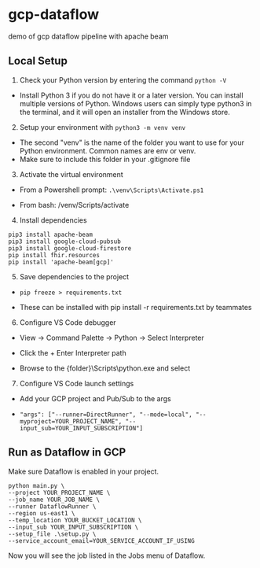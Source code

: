 # gcp-dataflow

demo of gcp dataflow pipeline with apache beam

## Local Setup

1. Check your Python version by entering the command `python -V`

* Install Python 3 if you do not have it or a later version. You can install multiple versions of Python. Windows users can simply type python3 in the terminal, and it will open an installer from the Windows store.

2. Setup your environment with `python3 -m venv venv`

* The second "venv" is the name of the folder you want to use for your Python environment. Common names are env or venv.
* Make sure to include this folder in your .gitignore file

3. Activate the virtual environment

* From a Powershell prompt: `.\venv\Scripts\Activate.ps1`

* From bash: /venv/Scripts/activate

4. Install dependencies

~~~
pip3 install apache-beam
pip3 install google-cloud-pubsub
pip3 install google-cloud-firestore
pip install fhir.resources
pip install 'apache-beam[gcp]'
~~~

5. Save dependencies to the project

* `pip freeze > requirements.txt`

* These can be installed with pip install -r requirements.txt by teammates

6. Configure VS Code debugger

* View -> Command Palette -> Python -> Select Interpreter

* Click the + Enter Interpreter path

* Browse to the {folder}\Scripts\python.exe and select

7. Configure VS Code launch settings

* Add your GCP project and Pub/Sub to the args

* `"args": ["--runner=DirectRunner", "--mode=local", "--myproject=YOUR_PROJECT_NAME", "--input_sub=YOUR_INPUT_SUBSCRIPTION"]`

## Run as Dataflow in GCP

Make sure Dataflow is enabled in your project.

~~~
python main.py \
--project YOUR_PROJECT_NAME \
--job_name YOUR_JOB_NAME \
--runner DataflowRunner \
--region us-east1 \ 
--temp_location YOUR_BUCKET_LOCATION \
--input_sub YOUR_INPUT_SUBSCRIPTION \
--setup_file .\setup.py \
--service_account_email=YOUR_SERVICE_ACCOUNT_IF_USING
~~~

Now you will see the job listed in the Jobs menu of Dataflow.
